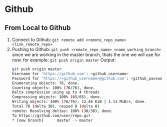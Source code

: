 # Github

## From Local to Github

1. Connect to Github:
   `git remote add <remote_repo_name> <link_remote_repo>`
2. Pushing to Github:
   `git push <remote_repo_name> <name_working_branch>`
   since we are working in the master branch, thats the one we will use for now.
   for example:
   `git push origin master`
   Output:
   ```sh
   git push origin master
   Username for 'https://github.com': <github_username>
   Password for 'https://<github_username>@github.com': <github_password OR token>
   Enumerating objects: 76, done.
   Counting objects: 100% (76/76), done.
   Delta compression using up to 4 threads
   Compressing objects: 100% (65/65), done.
   Writing objects: 100% (76/76), 12.46 KiB | 1.13 MiB/s, done.
   Total 76 (delta 30), reused 0 (delta 0)
   remote: Resolving deltas: 100% (30/30), done.
   To https://github.com/user/repo.git
   * [new branch]      master -> master
   ```
